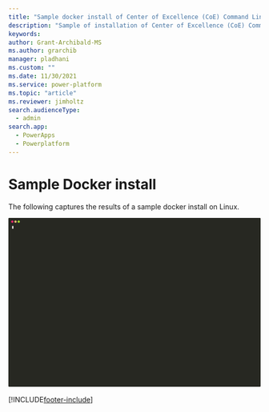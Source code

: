 ```yaml
---
title: "Sample docker install of Center of Excellence (CoE) Command Line Interface (CLI) Upgrade"
description: "Sample of installation of Center of Excellence (CoE) Command Line Interface (CLI) to aa linux docker image"
keywords: 
author: Grant-Archibald-MS
ms.author: grarchib
manager: pladhani
ms.custom: ""
ms.date: 11/30/2021
ms.service: power-platform
ms.topic: "article"
ms.reviewer: jimholtz
search.audienceType: 
  - admin
search.app: 
  - PowerApps
  - Powerplatform
---
```


# Sample Docker install

The following captures the results of a sample docker install on Linux.

![Docker Install](./media/install-docker.svg)

[!INCLUDE[footer-include](../../../includes/footer-banner.md)]
